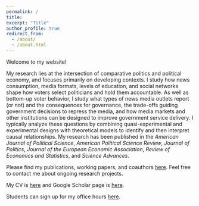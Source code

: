 ```yaml
---
permalink: /
title: 
excerpt: "Title"
author_profile: true
redirect_from: 
  - /about/
  - /about.html
---
```


Welcome to my website!

My research lies at the intersection of comparative politics and political economy, and focuses primarily on developing contexts. I study how news consumption, media formats, levels of education, and social networks shape how voters select politicians and hold them accountable. As well as bottom-up voter behavior, I study what types of news media outlets report (or not) and the consequences for governance, the trade-offs guiding government decisions to repress the media, and how media markets and other institutions can be designed to improve government service delivery. I typically analyze these questions by combining quasi-experimental and experimental designs with theoretical models to identify and then interpret causal relationships. My research has been published in the <i>American Journal of Political Science</i>, <i>American Political Science Review</i>, <i>Journal of Politics</i>, <i>Journal of the European Economic Association</i>, <i>Review of Economics and Statistics</i>, and <i>Science Advances</i>.

Please find my publications, working papers, and coauthors [here](https://john-l-marshall.github.io/research). Feel free to contact me about ongoing research projects. 

My CV is [here](https://www.dropbox.com/scl/fi/cj3vpv4k9as5wph1t4lu7/CV.pdf?rlkey=qq0i7f3u2actz6ysq8xwvvgmc&st=lvhjh2ws&dl=0) and Google Scholar page is [here](https://scholar.google.com/citations?user=F2EwrhcAAAAJ&hl=en).

Students can sign up for my office hours [here](https://www.wejoinin.com/jm4401).
